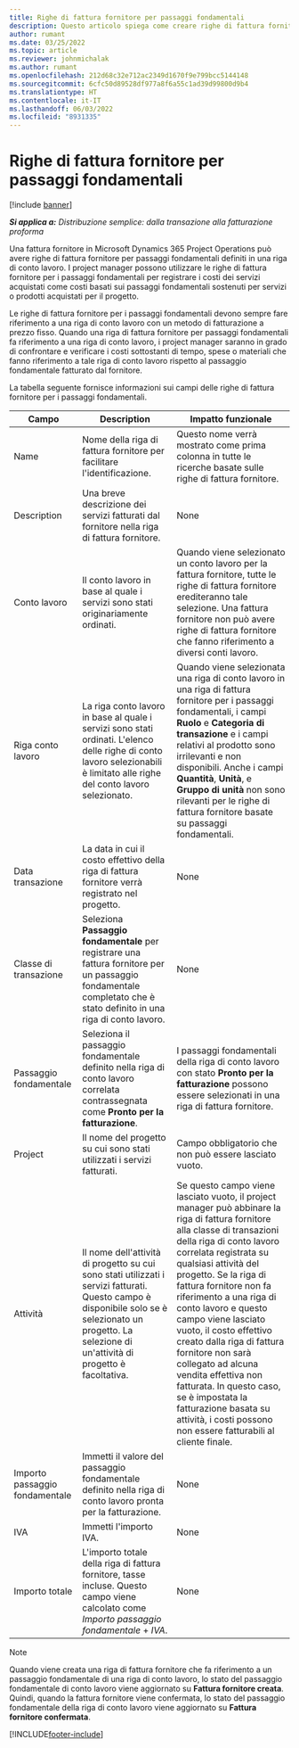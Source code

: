 ```yaml
---
title: Righe di fattura fornitore per passaggi fondamentali
description: Questo articolo spiega come creare righe di fattura fornitore per i passaggi fondamentali di un conto lavoro.
author: rumant
ms.date: 03/25/2022
ms.topic: article
ms.reviewer: johnmichalak
ms.author: rumant
ms.openlocfilehash: 212d68c32e712ac2349d1670f9e799bcc5144148
ms.sourcegitcommit: 6cfc50d89528df977a8f6a55c1ad39d99800d9b4
ms.translationtype: HT
ms.contentlocale: it-IT
ms.lasthandoff: 06/03/2022
ms.locfileid: "8931335"
---
```

# <a name="vendor-invoice-lines-for-milestones"></a>Righe di fattura fornitore per passaggi fondamentali

[!include [banner](../../includes/dataverse-preview.md)]

_**Si applica a:** Distribuzione semplice: dalla transazione alla fatturazione proforma_

Una fattura fornitore in Microsoft Dynamics 365 Project Operations può avere righe di fattura fornitore per passaggi fondamentali definiti in una riga di conto lavoro. I project manager possono utilizzare le righe di fattura fornitore per i passaggi fondamentali per registrare i costi dei servizi acquistati come costi basati sui passaggi fondamentali sostenuti per servizi o prodotti acquistati per il progetto.

Le righe di fattura fornitore per i passaggi fondamentali devono sempre fare riferimento a una riga di conto lavoro con un metodo di fatturazione a prezzo fisso. Quando una riga di fattura fornitore per passaggi fondamentali fa riferimento a una riga di conto lavoro, i project manager saranno in grado di confrontare e verificare i costi sottostanti di tempo, spese o materiali che fanno riferimento a tale riga di conto lavoro rispetto al passaggio fondamentale fatturato dal fornitore.

La tabella seguente fornisce informazioni sui campi delle righe di fattura fornitore per i passaggi fondamentali.

| Campo | Description | Impatto funzionale |
| --- | --- | --- |
| Name | Nome della riga di fattura fornitore per facilitare l'identificazione. | Questo nome verrà mostrato come prima colonna in tutte le ricerche basate sulle righe di fattura fornitore. |
| Description | Una breve descrizione dei servizi fatturati dal fornitore nella riga di fattura fornitore. | None |
| Conto lavoro | Il conto lavoro in base al quale i servizi sono stati originariamente ordinati. | Quando viene selezionato un conto lavoro per la fattura fornitore, tutte le righe di fattura fornitore erediteranno tale selezione. Una fattura fornitore non può avere righe di fattura fornitore che fanno riferimento a diversi conti lavoro. |
| Riga conto lavoro | La riga conto lavoro in base al quale i servizi sono stati ordinati. L'elenco delle righe di conto lavoro selezionabili è limitato alle righe del conto lavoro selezionato. | Quando viene selezionata una riga di conto lavoro in una riga di fattura fornitore per i passaggi fondamentali, i campi **Ruolo** e **Categoria di transazione** e i campi relativi al prodotto sono irrilevanti e non disponibili. Anche i campi **Quantità**, **Unità**, e **Gruppo di unità** non sono rilevanti per le righe di fattura fornitore basate su passaggi fondamentali. |
| Data transazione | La data in cui il costo effettivo della riga di fattura fornitore verrà registrato nel progetto. | None |
| Classe di transazione | Seleziona **Passaggio fondamentale** per registrare una fattura fornitore per un passaggio fondamentale completato che è stato definito in una riga di conto lavoro. | None |
| Passaggio fondamentale | Seleziona il passaggio fondamentale definito nella riga di conto lavoro correlata contrassegnata come **Pronto per la fatturazione**. | I passaggi fondamentali della riga di conto lavoro con stato **Pronto per la fatturazione** possono essere selezionati in una riga di fattura fornitore. |
| Project | Il nome del progetto su cui sono stati utilizzati i servizi fatturati. | Campo obbligatorio che non può essere lasciato vuoto. |
| Attività | Il nome dell'attività di progetto su cui sono stati utilizzati i servizi fatturati. Questo campo è disponibile solo se è selezionato un progetto. La selezione di un'attività di progetto è facoltativa. | Se questo campo viene lasciato vuoto, il project manager può abbinare la riga di fattura fornitore alla classe di transazioni della riga di conto lavoro correlata registrata su qualsiasi attività del progetto. Se la riga di fattura fornitore non fa riferimento a una riga di conto lavoro e questo campo viene lasciato vuoto, il costo effettivo creato dalla riga di fattura fornitore non sarà collegato ad alcuna vendita effettiva non fatturata. In questo caso, se è impostata la fatturazione basata su attività, i costi possono non essere fatturabili al cliente finale. |
| Importo passaggio fondamentale | Immetti il valore del passaggio fondamentale definito nella riga di conto lavoro pronta per la fatturazione. | None |
| IVA | Immetti l'importo IVA. | None |
| Importo totale | L'importo totale della riga di fattura fornitore, tasse incluse. Questo campo viene calcolato come *Importo passaggio fondamentale* + *IVA*. | None |

> [!NOTE]
> Quando viene creata una riga di fattura fornitore che fa riferimento a un passaggio fondamentale di una riga di conto lavoro, lo stato del passaggio fondamentale di conto lavoro viene aggiornato su **Fattura fornitore creata**. Quindi, quando la fattura fornitore viene confermata, lo stato del passaggio fondamentale della riga di conto lavoro viene aggiornato su **Fattura fornitore confermata**.

[!INCLUDE[footer-include](../../includes/footer-banner.md)]
